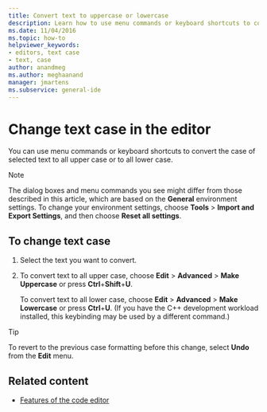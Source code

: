 ```yaml
---
title: Convert text to uppercase or lowercase
description: Learn how to use menu commands or keyboard shortcuts to convert the case of selected text to all upper case or to all lower case.
ms.date: 11/04/2016
ms.topic: how-to
helpviewer_keywords:
- editors, text case
- text, case
author: anandmeg
ms.author: meghaanand
manager: jmartens
ms.subservice: general-ide
---
```

# Change text case in the editor

You can use menu commands or keyboard shortcuts to convert the case of selected text to all upper case or to all lower case.

> [!NOTE]
> The dialog boxes and menu commands you see might differ from those described in this article, which are based on the **General** environment settings. To change your environment settings, choose **Tools** > **Import and Export Settings**, and then choose **Reset all settings**.

## To change text case

1. Select the text you want to convert.

2. To convert text to all upper case, choose **Edit** > **Advanced** > **Make Uppercase** or press **Ctrl**+**Shift**+**U**.

   To convert text to all lower case, choose **Edit** > **Advanced** > **Make Lowercase** or press **Ctrl**+**U**. (If you have the C++ development workload installed, this keybinding may be used by a different command.)

> [!TIP]
> To revert to the previous case formatting before this change, select **Undo** from the **Edit** menu.

## Related content

- [Features of the code editor](../ide/writing-code-in-the-code-and-text-editor.md)
